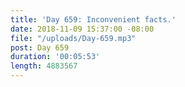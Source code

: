 ```yaml
---
title: 'Day 659: Inconvenient facts.'
date: 2018-11-09 15:37:00 -08:00
file: "/uploads/Day-659.mp3"
post: Day 659
duration: '00:05:53'
length: 4883567
---
```


